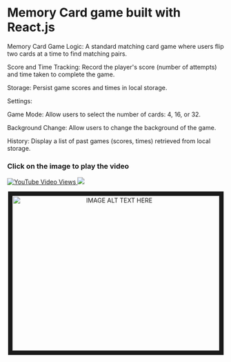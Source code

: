 # Memory Card game built with React.js

Memory Card Game Logic: A standard matching card game where users flip two cards at a time to find matching pairs.

Score and Time Tracking: Record the player's score (number of attempts) and time taken to complete the game.

Storage: Persist game scores and times in local storage.


Settings:

Game Mode: Allow users to select the number of cards: 4, 16, or 32.

Background Change: Allow users to change the background of the game.

History: Display a list of past games (scores, times) retrieved from local storage.
### Click on the image to play the video
<a href="https://youtu.be/P99I3GUlCDk" target="_blank">
<img alt="YouTube Video Views" src="https://img.shields.io/badge/YouTube-FF0000?style=for-the-badge&logo=youtube&logoColor=white">
</a>
 
<img src="[{BadgeURLHere}](https://img.shields.io/badge/YouTube-FF0000?style=for-the-badge&logo=youtube&logoColor=white)" />
<p align="center">
<a href="https://youtu.be/P99I3GUlCDk" target="_blank">
  <img src="https://github.com/user-attachments/assets/81770be7-a8d1-478b-970a-303e9d26002f"
alt="IMAGE ALT TEXT HERE" width="480" height="360" border="10" />
</a>
</p>
